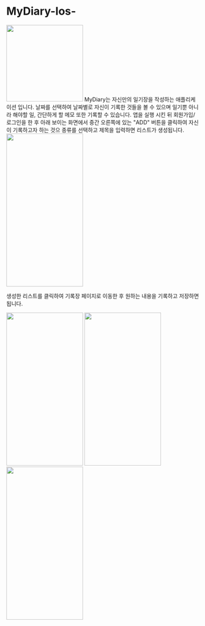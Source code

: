 # MyDiary-Ios-

<img src="https://user-images.githubusercontent.com/91892988/171472919-12b74f65-af5b-4d43-8e36-6b641aaf9650.png" width="200" height="200"/>
MyDiary는 자신만의 일기장을 작성하는 애플리케이션 입니다. 날짜를 선택하여 날짜별로 자신이 기록한 것들을 볼 수 있으며 일기뿐 아니라 해야할 일, 간단하게 할 메모 또한 기록할 수 있습니다.
앱을 실행 시킨 뒤 회원가입/로그인을 한 후 아래 보이는 화면에서 중간 오른쪽에 있는 "ADD" 버튼을 클릭하여 자신이 기록하고자 하는 것으 종류를 선택하고 제목을 입력하면 리스트가 생성됩니다.

<img src="https://user-images.githubusercontent.com/91892988/171471420-3642de94-b649-43be-b6ee-c2ece47b6521.png" width="200" height="400"/>


생성한 리스트를 클릭하여 기록장 페이지로 이동한 후 원하는 내용을 기록하고 저장하면 됩니다.

<img src="https://user-images.githubusercontent.com/91892988/171471852-425064c2-90f3-45a3-ac86-644b147bbb2c.png" width="200" height="400"/> <img src="https://user-images.githubusercontent.com/91892988/171471871-73973a8a-dbbe-4676-a4c2-668367eb2e9f.png" width="200" height="400"/> <img src="https://user-images.githubusercontent.com/91892988/171472673-5e47fc8c-6101-468b-90ce-ce9b986e8f1c.png" width="200" height="400"/> 





